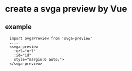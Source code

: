 # create a svga preview by Vue


## example
####  
```
  import SvgaPreview from 'svga-preview'
  ....
  <svga-preview 
    :url="url" 
    :id="id" 
    style="margin:0 auto;">
  </svga-preview>
```
